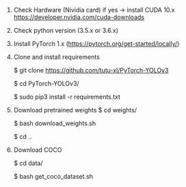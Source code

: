  1. Check Hardware (Nividia card) if yes -> install CUDA 10.x https://developer.nvidia.com/cuda-downloads
 2. Check python version (3.5.x or 3.6.x)
 3. Install PyTorch 1.x (https://pytorch.org/get-started/locally/)
 4. Clone and install requirements
 
    $ git clone https://github.com/tutu-xl/PyTorch-YOLOv3
    
    $ cd PyTorch-YOLOv3/
    
    $ sudo pip3 install -r requirements.txt
 5. Download pretrained weights
    $ cd weights/
    
    $ bash download_weights.sh
    
    $ cd ..
    
 6. Download COCO  
 
    $ cd data/
    
    $ bash get_coco_dataset.sh


